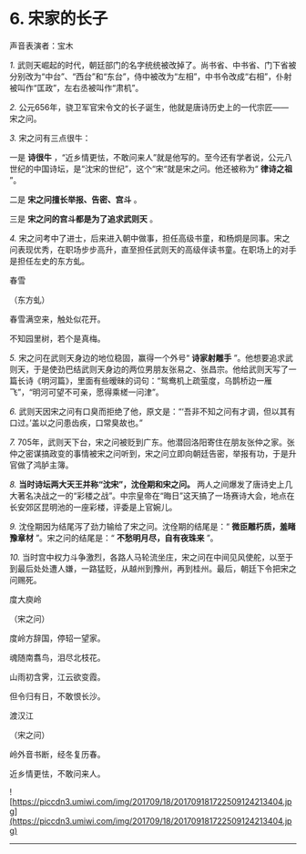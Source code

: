 # 6. 宋家的长子

声音表演者：宝木

 *1.* 武则天崛起的时代，朝廷部门的名字统统被改掉了。尚书省、中书省、门下省被分别改为“中台”、“西台”和“东台”，侍中被改为“左相”，中书令改成“右相”，仆射被叫作“匡政”，左右丞被叫作“肃机”。

 *2.* 公元656年，骁卫军官宋令文的长子诞生，他就是唐诗历史上的一代宗匠——宋之问。

 *3.* 宋之问有三点很牛：

一是 **诗很牛** ，“近乡情更怯，不敢问来人”就是他写的。至今还有学者说，公元八世纪的中国诗坛，是“沈宋的世纪”，这个“宋“就是宋之问。他还被称为“ **律诗之祖** ”。

二是 **宋之问擅长举报、告密、宫斗** 。

三是 **宋之问的宫斗都是为了追求武则天** 。

 *4.* 宋之问考中了进士，后来进入朝中做事，担任高级书童，和杨炯是同事。宋之问表现优秀，在职场步步高升，直至担任武则天的高级伴读书童。在职场上的对手是担任左史的东方虬。

春雪

（东方虬）

春雪满空来，触处似花开。

不知园里树，若个是真梅。

 *5.* 宋之问在武则天身边的地位稳固，赢得一个外号“ **诗家射雕手** ”。他想要追求武则天，于是使劲巴结武则天身边的两位男朋友张易之、张昌宗。他给武则天写了一篇长诗《明河篇》，里面有些暧昧的词句：“鸳鸯机上疏萤度，乌鹊桥边一雁飞”，“明河可望不可亲，愿得乘槎一问津”。

 *6.* 武则天因宋之问有口臭而拒绝了他，原文是：“‘吾非不知之问有才调，但以其有口过。’盖以之问患齿疾，口常臭故也。”

 *7.* 705年，武则天下台，宋之问被贬到广东。他潜回洛阳寄住在朋友张仲之家。张仲之密谋搞政变的事情被宋之问听到，宋之问立即向朝廷告密，举报有功，于是升官做了鸿胪主簿。

 *8.*  **当时诗坛两大天王并称“沈宋”，沈佺期和宋之问。** 两人之间爆发了唐诗史上几大著名决战之一的“彩楼之战”。中宗皇帝在“晦日”这天搞了一场赛诗大会，地点在长安郊区昆明池的一座彩楼，评委是上官婉儿。

 *9.* 沈佺期因为结尾泻了劲力输给了宋之问。沈佺期的结尾是：“ **微臣雕朽质，羞睹豫章材** ”。宋之问的结尾是：“ **不愁明月尽，自有夜珠来** ”。 

 *10.* 当时宫中权力斗争激烈，各路人马轮流坐庄，宋之问在中间见风使舵，以至于到最后处处遭人嫌，一路猛贬，从越州到豫州，再到桂州。最后，朝廷下令把宋之问赐死。

度大庾岭

（宋之问）

度岭方辞国，停轺一望家。

魂随南翥鸟，泪尽北枝花。

山雨初含霁，江云欲变霞。

但令归有日，不敢恨长沙。

渡汉江 

（宋之问）

岭外音书断，经冬复历春。

近乡情更怯，不敢问来人。

![https://piccdn3.umiwi.com/img/201709/18/201709181722509124213404.jpg](https://piccdn3.umiwi.com/img/201709/18/201709181722509124213404.jpg)

---
